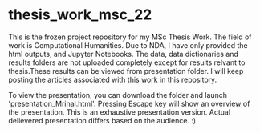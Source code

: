 # thesis_work_msc_22

This is the frozen project repository for my MSc Thesis Work. The field of work is Computational Humanities. Due to NDA, I have only provided the html outputs, and Jupyter Notebooks. The data, data dictionaries and results folders are not uploaded completely except for results relvant to thesis.These results can be viewed from presentation folder. I will keep posting the articles associated with this work in this repository. 

To view the presentation, you can download the folder and launch 'presentation_Mrinal.html'. Pressing Escape key will show an overview of the presentation. This is an exhaustive presentation version. Actual delievered presentation differs based on the audience. :)


